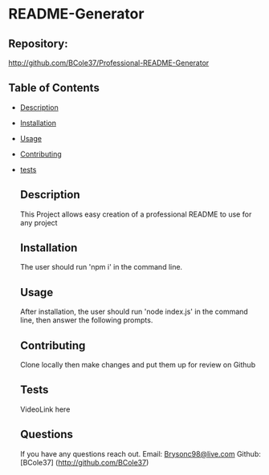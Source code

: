 # README-Generator
  ##  Repository: 
  http://github.com/BCole37/Professional-README-Generator

  ## Table of Contents
  - [Description](#description)
- [Installation](#installation)
- [Usage](#usage)
- [Contributing](#contributing)
- [tests](#tests)
     
  ## Description
    This Project allows easy creation of a professional README to use for any project 

  ## Installation
    The user should run 'npm i' in the command line.

  ## Usage
    After installation, the user should run 'node index.js' in the command line, then answer the following prompts.

  ## Contributing
    Clone locally then make changes and put them up for review on Github

  ## Tests
    VideoLink here

  ## Questions
    If you have any questions reach out.
    Email: Brysonc98@live.com
    Github: [BCole37] (http://github.com/BCole37)
  